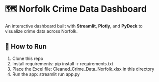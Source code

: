 
# 🗺️ Norfolk Crime Data Dashboard

An interactive dashboard built with **Streamlit**, **Plotly**, and **PyDeck** to visualize crime data across Norfolk.

## 🚀 How to Run

1. Clone this repo
2. Install requirements:
    pip install -r requirements.txt
3. Place the Excel file:
    Cleaned_Crime_Data_Norfolk.xlsx in this directory
4. Run the app:
    streamlit run app.py
